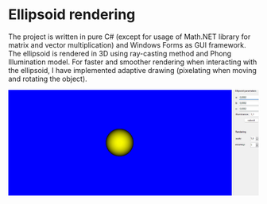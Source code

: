 # Ellipsoid rendering

The project is written in pure C# (except for usage of Math.NET library for matrix and vector multiplication) and Windows Forms as GUI framework. The ellipsoid is rendered in 3D using ray-casting method and Phong Illumination model. For faster and smoother rendering when interacting with the ellipsoid, I have implemented adaptive drawing (pixelating when moving and rotating the object).

![](https://github.com/petercieslak/ellipsoid/blob/master/resources/ellipse.gif)
